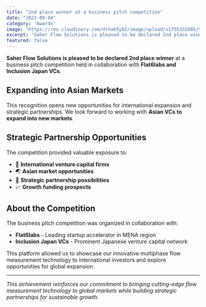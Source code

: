 ```yaml
---
title: "2nd place winner at a business pitch competition"
date: "2023-09-04"
category: "Awards"
image: "https://res.cloudinary.com/drnak5yb2/image/upload/v1755332885/Saher-Award-2nd-place-winner-at-a-business-pitch-competition-1-1024x720_qtvxkv.png"
excerpt: "Saher Flow Solutions is pleased to be declared 2nd place winner at a business pitch competition held in collaboration with Flat6labs and Inclusion Japan VCs."
featured: false
---
```



**Saher Flow Solutions is pleased to be declared 2nd place winner** at a business pitch competition held in collaboration with **Flat6labs and Inclusion Japan VCs**.

## Expanding into Asian Markets

This recognition opens new opportunities for international expansion and strategic partnerships. We look forward to working with **Asian VCs to expand into new markets**.

## Strategic Partnership Opportunities

The competition provided valuable exposure to:

- 💼 **International venture capital firms**
- 🌏 **Asian market opportunities**
- 🤝 **Strategic partnership possibilities**
- 📈 **Growth funding prospects**

## About the Competition

The business pitch competition was organized in collaboration with:

- **Flat6labs** - Leading startup accelerator in MENA region
- **Inclusion Japan VCs** - Prominent Japanese venture capital network

This platform allowed us to showcase our innovative multiphase flow measurement technology to international investors and explore opportunities for global expansion.

---

*This achievement reinforces our commitment to bringing cutting-edge flow measurement technology to global markets while building strategic partnerships for sustainable growth.*